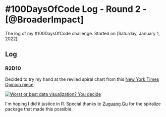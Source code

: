 # #100DaysOfCode Log - Round 2 - [@BroaderImpact]

The log of my #100DaysOfCode challenge. Started on [Saturday, January 1, 2022].

## Log

<!-- 
### R2D1 
Started a Weather App. Worked on the draft layout of the app, struggled with OpenWeather API http://www.example.com

### R2D2
-->
### R2D10
Decided to try my hand at the reviled spiral chart from this [New York Times Opinion piece](https://www.nytimes.com/2022/01/06/opinion/omicron-covid-us.html).

[![Worst or best data visualization? You decide](/Users/christineamuzie/Documents/GitHub/100-days-of-code/img/spiral-graph.png "Spiral Graph of COVID-19 Cases, United States")](https://www.nytimes.com/2022/01/06/opinion/omicron-covid-us.html)

I'm hoping I did it justice in R. Special thanks to [Zuguang Gu](https://github.com/jokergoo) for the spiralize package that made this possible.
